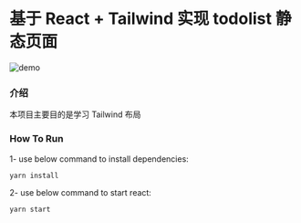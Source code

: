 # 基于 React + Tailwind 实现 todolist 静态页面

![demo](https://i.postimg.cc/jdDdD4Wr/fddg43565614.png)

### 介绍

本项目主要目的是学习 Tailwind 布局

### How To Run

1- use below command to install dependencies:

```javascript
yarn install
```

2- use below command to start react:

```
yarn start
```
